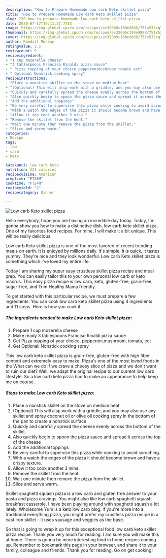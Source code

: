```yaml
---
description: "How to Prepare Homemade Low carb Keto skillet pizza"
title: "How to Prepare Homemade Low carb Keto skillet pizza"
slug: 230-how-to-prepare-homemade-low-carb-keto-skillet-pizza
date: 2020-07-17T19:11:37.772Z
image: https://img-global.cpcdn.com/recipes/ec320b5c150e9888/751x532cq70/low-carb-keto-skillet-pizza-recipe-main-photo.jpg
thumbnail: https://img-global.cpcdn.com/recipes/ec320b5c150e9888/751x532cq70/low-carb-keto-skillet-pizza-recipe-main-photo.jpg
cover: https://img-global.cpcdn.com/recipes/ec320b5c150e9888/751x532cq70/low-carb-keto-skillet-pizza-recipe-main-photo.jpg
author: Randall Murray
ratingvalue: 3.5
reviewcount: 9
recipeingredient:
- "1 cup mozerella cheese"
- "3 tablespoons Franciso Rinaldi pizza sauce"
- " Pizza topping of your choice pepperonimushroom tomato ect"
- " Optional Nonstick cooking spray"
recipeinstructions:
- "Place a nonstick skillet on the stove on medium heat"
- "(Optional) This will alsp work with a griddle, and you may also use any skillet and spray coconut oil or olive oil cooking spray in the bottom of the pan to create a nonstick surface."
- "Quickly and carefully spread the cheese evenly across the bottom of the skillet."
- "Also quickly begin to spoon the pizza sauce and spread it across the top of the cheese"
- "Add the additional toppings"
- "Be very careful to supervise this pizza while cooking to avoid scroching."
- "With a watch the edges of the pizza it should become brown and have a crispy texture."
- "Allow it too cook another 3 mins."
- "Remove the skillet from the heat."
- "Wait one minute then remove the pizza from the skillet."
- "Slice and serve warm."
categories:
- Recipe
tags:
- low
- carb
- keto

katakunci: low carb keto 
nutrition: 221 calories
recipecuisine: American
preptime: "PT20M"
cooktime: "PT54M"
recipeyield: "2"
recipecategory: Dinner

---
```



![Low carb Keto skillet pizza](https://img-global.cpcdn.com/recipes/ec320b5c150e9888/751x532cq70/low-carb-keto-skillet-pizza-recipe-main-photo.jpg)

Hello everybody, hope you are having an incredible day today. Today, I'm gonna show you how to make a distinctive dish, low carb keto skillet pizza. One of my favorites food recipes. For mine, I will make it a bit unique. This will be really delicious.

Low carb Keto skillet pizza is one of the most favored of recent trending meals on earth. It is enjoyed by millions daily. It's simple, it is quick, it tastes yummy. They're nice and they look wonderful. Low carb Keto skillet pizza is something which I've loved my entire life.

Today I am sharing my super easy crustless skillet pizza recipe and meal prep. You can easily tailor this to your own personal low carb or keto macros. This easy pizza recipe is low carb, keto, gluten-free, grain-free, sugar-free, and Trim Healthy Mama friendly.


To get started with this particular recipe, we must prepare a few ingredients. You can cook low carb keto skillet pizza using 4 ingredients and 11 steps. Here is how you cook it.

<!--inarticleads1-->

##### The ingredients needed to make Low carb Keto skillet pizza:

1. Prepare 1 cup mozerella cheese
1. Make ready 3 tablespoons Franciso Rinaldi pizza sauce
1. Get  Pizza topping of your choice, pepperoni,mushroom, tomato, ect
1. Get  Optional: Nonstick cooking spray


This low carb keto skillet pizza is grain-free, gluten-free with high fiber content and extremely easy to make. Pizza&#39;s one of the most loved foods in the What can we do if we crave a cheesy slice of pizza and we don&#39;t want to ruin our diet? Well, we adapt the original recipe to our current low carb lifestyle. So a low carb keto pizza had to make an appearance to help keep me on course. 

<!--inarticleads2-->

##### Steps to make Low carb Keto skillet pizza:

1. Place a nonstick skillet on the stove on medium heat
1. (Optional) This will alsp work with a griddle, and you may also use any skillet and spray coconut oil or olive oil cooking spray in the bottom of the pan to create a nonstick surface.
1. Quickly and carefully spread the cheese evenly across the bottom of the skillet.
1. Also quickly begin to spoon the pizza sauce and spread it across the top of the cheese
1. Add the additional toppings
1. Be very careful to supervise this pizza while cooking to avoid scroching.
1. With a watch the edges of the pizza it should become brown and have a crispy texture.
1. Allow it too cook another 3 mins.
1. Remove the skillet from the heat.
1. Wait one minute then remove the pizza from the skillet.
1. Slice and serve warm.


Skillet spaghetti squash pizza is a low carb and gluten free answer to your pasta and pizza cravings. You might also like low carb spaghetti squash breakfast casserole. I have been playing around with spaghetti squash a lot lately. Wholesome Yum is a keto low carb blog. If you&#39;re more into a traditional everything pizza, you might prefer my crustless pizza recipe in a cast iron skillet - it uses sausage and veggies as the base. 

So that is going to wrap it up for this exceptional food low carb keto skillet pizza recipe. Thank you very much for reading. I am sure you will make this at home. There is gonna be more interesting food in home recipes coming up. Remember to bookmark this page in your browser, and share it to your family, colleague and friends. Thank you for reading. Go on get cooking!
